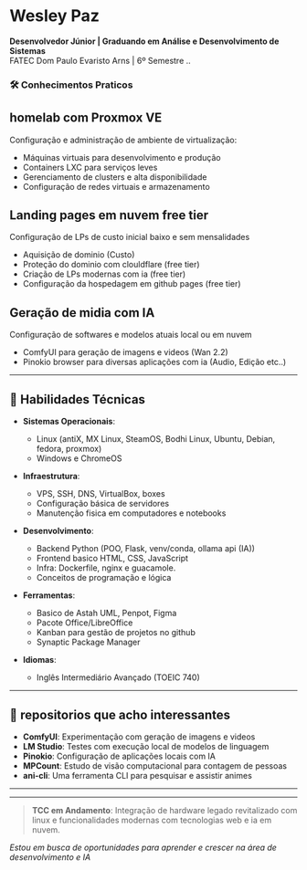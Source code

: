 # Wesley Paz

**Desenvolvedor Júnior | Graduando em Análise e Desenvolvimento de Sistemas**  
FATEC Dom Paulo Evaristo Arns | 6º Semestre ..

### 🛠️ Conhecimentos Praticos ###

## homelab com Proxmox VE
Configuração e administração de ambiente de virtualização:
- Máquinas virtuais para desenvolvimento e produção
- Containers LXC para serviços leves
- Gerenciamento de clusters e alta disponibilidade
- Configuração de redes virtuais e armazenamento

## Landing pages em nuvem free tier
Configuração de LPs de custo inicial baixo e sem mensalidades
- Aquisição de dominio (Custo)
- Proteção do dominio com clouldflare (free tier)
- Criação de LPs modernas com ia (free tier)
- Configuração da hospedagem em github pages (free tier)

## Geração de midia com IA
Configuração de softwares e modelos atuais local ou em nuvem
- ComfyUI para geração de imagens e videos (Wan 2.2) 
- Pinokio browser para diversas aplicações com ia (Audio, Edição etc..)
--- 

## 🧠 Habilidades Técnicas

- **Sistemas Operacionais**: 
  - Linux (antiX, MX Linux, SteamOS, Bodhi Linux, Ubuntu, Debian, fedora, proxmox)
  - Windows e ChromeOS

- **Infraestrutura**: 
  - VPS, SSH, DNS, VirtualBox, boxes
  - Configuração básica de servidores
  - Manutenção fisica em computadores e notebooks 

- **Desenvolvimento**: 
  - Backend Python (POO, Flask, venv/conda, ollama api (IA))
  - Frontend basico HTML, CSS, JavaScript
  - Infra: Dockerfile, nginx e guacamole.
  - Conceitos de programação e lógica

- **Ferramentas**: 
  - Basico de Astah UML, Penpot, Figma
  - Pacote Office/LibreOffice
  - Kanban para gestão de projetos no github
  - Synaptic Package Manager

- **Idiomas**: 
  - Inglês Intermediário Avançado (TOEIC 740)

---

## 🤖 repositorios que acho interessantes

- **ComfyUI**: Experimentação com geração de imagens e videos
- **LM Studio**: Testes com execução local de modelos de linguagem
- **Pinokio**: Configuração de aplicações locais com IA
- **MPCount**: Estudo de visão computacional para contagem de pessoas
- **ani-cli**: Uma ferramenta CLI para pesquisar e assistir animes

---


---

> **TCC em Andamento**: Integração de hardware legado revitalizado com linux e funcionalidades modernas com tecnologias web e ia em nuvem. 

*Estou em busca de oportunidades para aprender e crescer na área de desenvolvimento e IA*
```
